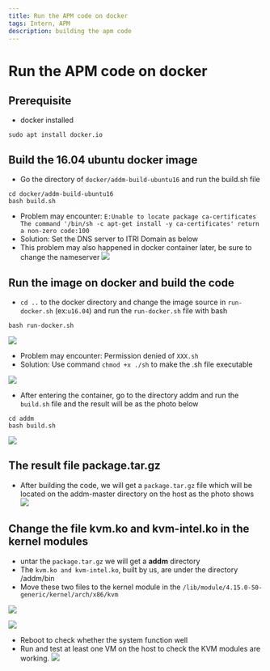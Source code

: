 ```yaml
---
title: Run the APM code on docker
tags: Intern, APM
description: building the apm code
---
```


# Run the APM code on docker 
## Prerequisite
- docker installed
```
sudo apt install docker.io
```
## Build the 16.04 ubuntu docker image
- Go the directory of `docker/addm-build-ubuntu16` and run the build.sh file
```
cd docker/addm-build-ubuntu16
bash build.sh
```
- Problem may encounter: `E:Unable to locate package ca-certificates The command '/bin/sh -c apt-get install -y ca-certificates' return a non-zero code:100`
- Solution: Set the DNS server to ITRI Domain as below
- This problem may also happened in docker container later, be sure to change the nameserver
![](https://i.imgur.com/bR11WkW.png)
## Run the image on docker and build the code
- `cd ..` to the docker directory and change the image source in `run-docker.sh` (ex:`u16.04`) and run the `run-docker.sh`  file with bash 
```
bash run-docker.sh
```
![](https://i.imgur.com/DjEz9XH.png)

- Problem may encounter: Permission denied of `XXX.sh` 
- Solution: Use command `chmod +x ./sh` to make the .sh file executable 

![](https://i.imgur.com/xq4HivY.png)

- After entering the container, go to the directory addm and run the `build.sh` file and the result will be as the photo below
```
cd addm
bash build.sh
```
![](https://i.imgur.com/4GdGLg3.png)

## The result file package.tar.gz
- After building the code, we will get a `package.tar.gz` file which will be located on the addm-master directory on the host as the photo shows
![](https://i.imgur.com/lrMS34n.png)


## Change the file kvm.ko and kvm-intel.ko in the kernel modules
- untar the `package.tar.gz` we will get a **addm** directory
- The `kvm.ko and kvm-intel.ko`, built by us, are under the directory /addm/bin 
- Move these two files to the kernel module in the `/lib/module/4.15.0-50-generic/kernel/arch/x86/kvm`

![](https://i.imgur.com/bY7XVr1.png)

![](https://i.imgur.com/DD7pwT1.png)

- Reboot to check whether the system function well
- Run and test at least one VM on the host to check the KVM modules are working. 
![](https://i.imgur.com/2HwpNV1.png)
